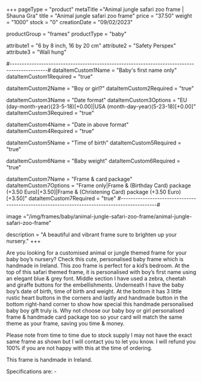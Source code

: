 +++
pageType = "product"
metaTitle ="Animal jungle safari zoo frame | Shauna Gra"
title = "Animal jungle safari zoo frame"
price = "37.50"
weight = "1000"
stock = "0"
creationDate = "09/02/2023"

productGroup = "frames"
productType = "baby"
 
attribute1 = "6 by 8 inch, 16 by 20 cm" 
attribute2 = "Safety Perspex"
attribute3 = "Wall hung"

#---------------------------------------------------------------------------------------------#
dataItemCustom1Name = "Baby's first name only"
dataItemCustom1Required = "true"

dataItemCustom2Name = "Boy or girl?"
dataItemCustom2Required = "true"

dataItemCustom3Name = "Date format"
dataItemCustom3Options = "EU (day-month-year)(23-5-18)[+0.00]|USA (month-day-year)(5-23-18)[+0.00]"
dataItemCustom3Required = "true"

dataItemCustom4Name = "Date in above format"
dataItemCustom4Required = "true"

dataItemCustom5Name = "Time of birth"
dataItemCustom5Required = "true"

dataItemCustom6Name = "Baby weight"
dataItemCustom6Required = "true"

dataItemCustom7Name = "Frame & card package"
dataItemCustom7Options = "Frame only|Frame & (Birthday Card) package (+3.50 Euro)[+3.50]|Frame & (Christening Card) package (+3.50 Euro)[+3.50]"
dataItemCustom7Required = "true"
#---------------------------------------------------------------------------------------------#

image ="/img/frames/baby/animal-jungle-safari-zoo-frame/animal-jungle-safari-zoo-frame"
 
description = "A beautiful and vibrant frame sure to brighten up your nursery."
+++

Are you looking for a customised animal or jungle themed frame for your baby boy’s nursery? Check this cute, personalised baby frame which is handmade in Ireland. This zoo frame is perfect for a kid’s bedroom. At the top of this safari themed frame, it is personalised with boy’s first name using an elegant blue & grey font. Middle section I have used a zebra, cheetah and giraffe buttons for the embellishments. Underneath I have the baby boy’s date of birth, time of birth and weight. At the bottom it has 3 little rustic heart buttons in the corners and lastly and handmade button in the bottom right-hand corner to show how special this handmade personalised baby boy gift truly is. Why not choose our baby boy or girl personalised frame & handmade card package too so your card will match the same theme as your frame, saving you time & money.

Please note from time to time due to stock supply I may not have the exact same frame as shown but I will contact you to let you know. I will refund you 100% if you are not happy with this at the time of ordering.

This frame is handmade in Ireland.

Specifications are: -
